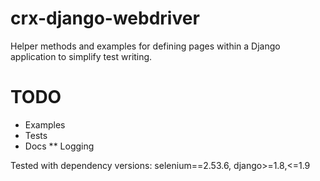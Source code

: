 # crx-django-webdriver
Helper methods and examples for defining pages within a Django application to simplify test writing.

# TODO
* Examples
* Tests
* Docs
** Logging

Tested with dependency versions: selenium==2.53.6, django>=1.8,<=1.9


